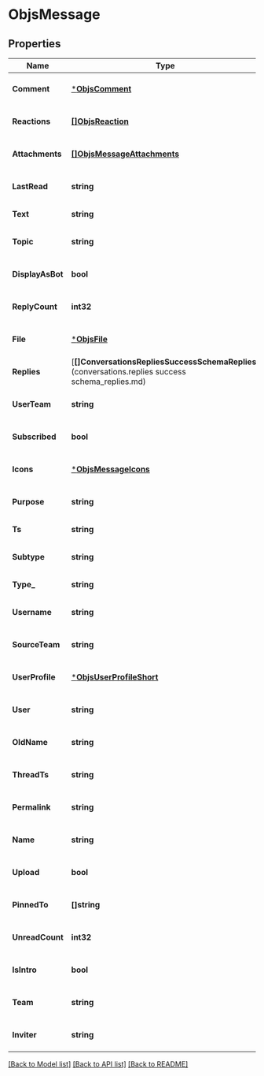 # ObjsMessage

## Properties
Name | Type | Description | Notes
------------ | ------------- | ------------- | -------------
**Comment** | [***ObjsComment**](objs_comment.md) |  | [optional] [default to null]
**Reactions** | [**[]ObjsReaction**](objs_reaction.md) |  | [optional] [default to null]
**Attachments** | [**[]ObjsMessageAttachments**](objs_message_attachments.md) |  | [optional] [default to null]
**LastRead** | **string** |  | [optional] [default to null]
**Text** | **string** |  | [default to null]
**Topic** | **string** |  | [optional] [default to null]
**DisplayAsBot** | **bool** |  | [optional] [default to null]
**ReplyCount** | **int32** |  | [optional] [default to null]
**File** | [***ObjsFile**](objs_file.md) |  | [optional] [default to null]
**Replies** | [**[]ConversationsRepliesSuccessSchemaReplies**](conversations.replies success schema_replies.md) |  | [optional] [default to null]
**UserTeam** | **string** |  | [optional] [default to null]
**Subscribed** | **bool** |  | [optional] [default to null]
**Icons** | [***ObjsMessageIcons**](objs_message_icons.md) |  | [optional] [default to null]
**Purpose** | **string** |  | [optional] [default to null]
**Ts** | **string** |  | [default to null]
**Subtype** | **string** |  | [optional] [default to null]
**Type_** | **string** |  | [default to null]
**Username** | **string** |  | [optional] [default to null]
**SourceTeam** | **string** |  | [optional] [default to null]
**UserProfile** | [***ObjsUserProfileShort**](objs_user_profile_short.md) |  | [optional] [default to null]
**User** | **string** |  | [optional] [default to null]
**OldName** | **string** |  | [optional] [default to null]
**ThreadTs** | **string** |  | [optional] [default to null]
**Permalink** | **string** |  | [optional] [default to null]
**Name** | **string** |  | [optional] [default to null]
**Upload** | **bool** |  | [optional] [default to null]
**PinnedTo** | **[]string** |  | [optional] [default to null]
**UnreadCount** | **int32** |  | [optional] [default to null]
**IsIntro** | **bool** |  | [optional] [default to null]
**Team** | **string** |  | [optional] [default to null]
**Inviter** | **string** |  | [optional] [default to null]

[[Back to Model list]](../README.md#documentation-for-models) [[Back to API list]](../README.md#documentation-for-api-endpoints) [[Back to README]](../README.md)


